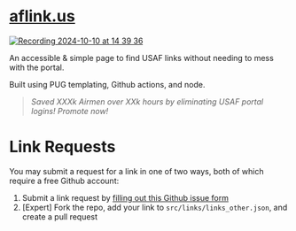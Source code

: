 # [aflink.us](https://aflink.us)

[![Recording 2024-10-10 at 14 39 36](https://github.com/user-attachments/assets/55004158-af06-4de9-a310-d2eb6539f92f)](https://aflink.us)

An accessible & simple page to find USAF links without needing to mess with the portal. 

Built using PUG templating, Github actions, and node. 

> _Saved XXXk Airmen over XXk hours by eliminating USAF portal logins! Promote now!_

# Link Requests

You may submit a request for a link in one of two ways, both of which require a free Github account:

1. Submit a link request by [filling out this Github issue form](https://github.com/dadatuputi/aflink/issues/new?assignees=dadatuputi&labels=link+request&template=request_link.yaml&title=%5BLINK%5D%3A+)
2. [Expert] Fork the repo, add your link to `src/links/links_other.json`, and create a pull request
